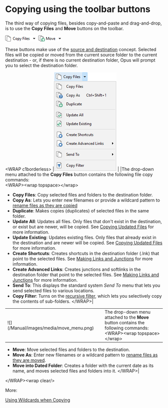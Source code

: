 # Copying using the toolbar buttons

The third way of copying files, besides copy-and-paste and drag-and-drop, is to use the **Copy Files** and **Move** buttons on the toolbar.

![](/Manual/images/media/copy_and_move.png) 

  
These buttons make use of the [source and destination](/Manual/basic_concepts/source_and_destination.md) concept. Selected files will be copied or moved from the current source folder to the current destination - or, if there is no current destination folder, Opus will prompt you to select the destination folder.

\<WRAP c1borderless\> \|![](/Manual/images/media/copy_menu.png) \| \|The drop-down menu attached to the **Copy Files** button contains the following file copy commands:  
\<WRAP\>\<wrap topspace\>\</wrap\>

- **Copy Files**: Copy selected files and folders to the destination folder.
- **Copy As**: Lets you enter new filenames or provide a wildcard pattern to [rename files as they are copied](/Manual/file_operations/copying_moving_and_deleting_files/copying_using_the_toolbar_buttons/using_wildcards_when_copying.md)
- **Duplicate**: Makes copies (duplicates) of selected files in the same folder.
- **Update All**: Updates all files. Only files that don't exist in the destination, or exist but are newer, will be copied. See [Copying Updated Files](copying_updated_files/RAEDME.md) for more information.
- **Update Existing**: Updates existing files. Only files that already exist in the destination and are newer will be copied. See [Copying Updated Files](copying_updated_files/RAEDME.md) for more information.
- **Create Shortcuts**: Creates shortcuts in the destination folder (.lnk) that point to the selected files. See [Making Links and Junctions](/Manual/additional_functionality/making_links_and_junctions.md) for more information.
- **Create Advanced Links**: Creates junctions and softlinks in the destination folder that point to the selected files. See [Making Links and Junctions](/Manual/additional_functionality/making_links_and_junctions.md) for more information.
- **Send To**: This displays the standard system *Send To* menu that lets you send selected files to various locations.
- **Copy Filter**: Turns on the [recursive filter](filtered_operations/RAEDME.md), which lets you selectively copy the contents of sub-folders. \</WRAP\>\|

<table>
<tbody>
<tr class="odd">
<td>![](/Manual/images/media/move_menu.png) </td>
<td></td>
<td>The drop-down menu attached to the <strong>Move</strong> button contains the following commands:<br />
&lt;WRAP&gt;&lt;wrap topspace&gt;&lt;/wrap&gt;</td>
</tr>
</tbody>
</table>

- **Move**: Move selected files and folders to the destination.
- **Move As**: Enter new filenames or a wildcard pattern to [rename files as they are moved](/Manual/file_operations/copying_moving_and_deleting_files/copying_using_the_toolbar_buttons/using_wildcards_when_copying.md).
- **Move into Dated Folder**: Creates a folder with the current date as its name, and moves selected files and folders into it. \</WRAP\>\|

\</WRAP\>\<wrap clear/\>

More:

[Using Wildcards when Copying](/Manual/file_operations/copying_moving_and_deleting_files/copying_using_the_toolbar_buttons/using_wildcards_when_copying.md)  
